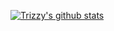 

<!--

**trizzilla/trizzilla** is a ✨ _special_ ✨ repository because its `README.md` (this file) appears on your GitHub profile.

- ⚡ Fun fact: ...


Hi there 👋,

<br/>
Here are some ideas to get you started:

- 🔭 I’m currently working on Reactjs admin with different types of auth.

- 👯 I’m looking to collaborate on any kind of Reactjs Projects with any kind of backend langauge.
- 🤔 I’m looking for help with Python managing data structures(feel free to help a brother out plzz)
- 💬 Ask me about Reactjs 
- 🌱 I’m currently learning Python data analysis
- 📫 How to reach me: trisangjigme@protonmail.com
- 😄 Pronouns: He/Him/His...


-->
[![Trizzy's github stats](https://github-readme-stats.vercel.app/api?username=trizzilla)](https://github.com/trizzilla/github-readme-stats)







